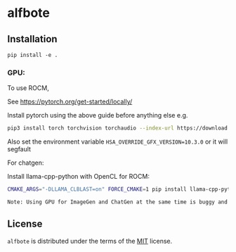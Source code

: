 # alfbote

## Installation


```console
pip install -e .
```

### GPU:
To use ROCM,

See https://pytorch.org/get-started/locally/

Install pytorch using the above guide before anything else e.g.

```sh
pip3 install torch torchvision torchaudio --index-url https://download.pytorch.org/whl/rocm5.4.2
```

Also set the environment variable `HSA_OVERRIDE_GFX_VERSION=10.3.0` or it will segfault

For chatgen:

Install llama-cpp-python with OpenCL for ROCM:
```sh
CMAKE_ARGS="-DLLAMA_CLBLAST=on" FORCE_CMAKE=1 pip install llama-cpp-python --force-reinstall --no-cache-dir

Note: Using GPU for ImageGen and ChatGen at the same time is buggy and not recommended. It also requires a large amount of VRAM (>8GB).

```

## License

`alfbote` is distributed under the terms of the [MIT](https://spdx.org/licenses/MIT.html) license.
